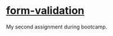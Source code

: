 # [form-validation](https://nickanthony-escobido.github.io/form-validation/)
My second assignment during bootcamp.
